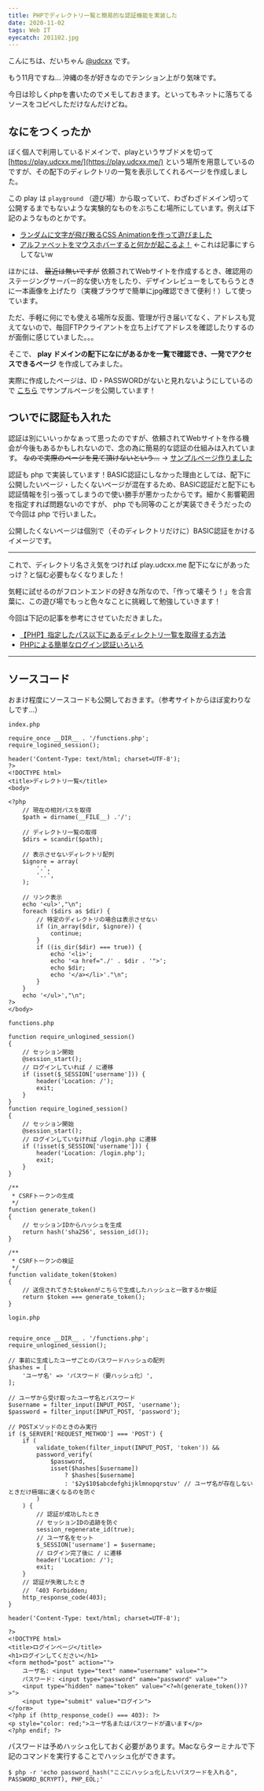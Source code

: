 ```yaml
---
title: PHPでディレクトリ一覧と簡易的な認証機能を実装した
date: 2020-11-02
tags: Web IT
eyecatch: 201102.jpg
---
```


こんにちは、だいちゃん [@udcxx](https://twitter.com/udc_xx) です。

もう11月ですね... 沖縄の冬が好きなのでテンション上がり気味です。

今日は珍しくphpを書いたのでメモしておきます。といってもネットに落ちてるソースをコピペしただけなんだけどね。

## なにをつくったか

ぼく個人で利用しているドメインで、playというサブドメを切って [https://play.udcxx.me/](https://play.udcxx.me/) という場所を用意しているのですが、その配下のディレクトリの一覧を表示してくれるページを作成しました。

この play は `playground` （遊び場）から取っていて、わざわざドメイン切って公開するまでもないような実験的なものをぶちこむ場所にしています。例えば下記のようなものとかです。

* [ランダムに文字が飛び散るCSS Animationを作って遊びました](https://blog.udcxx.me/article/200618/css-animation-move-random/)
* [アルファベットをマウスホバーすると何かが起こるよ！](https://play.udcxx.me/20-css-ani-hover/) ←これは記事にすらしてないw

ほかには、 ~~最近は無いですが~~ 依頼されてWebサイトを作成するとき、確認用のステージングサーバー的な使い方をしたり、デザインレビューをしてもらうときに一本画像を上げたり（実機ブラウザで簡単にjpg確認できて便利！）して使っています。

ただ、手軽に何にでも使える場所な反面、管理が行き届いてなく、アドレスも覚えてないので、毎回FTPクライアントを立ち上げてアドレスを確認したりするのが面倒に感じていました。。。

そこで、 **play ドメインの配下になにがあるかを一覧で確認でき、一発でアクセスできるページ** を作成してみました。

実際に作成したページは、ID・PASSWORDがないと見れないようにしているので [こちら](https://play.udcxx.me/20-php-dir-list/) でサンプルページを公開しています！

## ついでに認証も入れた

認証は別にいいっかなぁって思ったのですが、依頼されてWebサイトを作る機会が今後もあるかもしれないので、念の為に簡易的な認証の仕組みは入れています。 ~~なので実際のページを見て頂けないという...~~ → [サンプルページ作りました](https://play.udcxx.me/20-php-dir-list/)

認証も php で実装しています！BASIC認証にしなかった理由としては、配下に公開したいページ・したくないページが混在するため、BASIC認証だと配下にも認証情報を引っ張ってしまうので使い勝手が悪かったからです。細かく影響範囲を指定すれば問題ないのですが、 php でも同等のことが実装できそうだったので今回は php で行いました。

公開したくないページは個別で（そのディレクトリだけに）BASIC認証をかけるイメージです。

-----

これで、ディレクトリ名さえ気をつければ play.udcxx.me 配下になにがあったっけ？と悩む必要もなくなりました！

気軽に試せるのがフロントエンドの好きな所なので、「作って壊そう！」を合言葉に、この遊び場でもっと色々なことに挑戦して勉強していきます！

今回は下記の記事を参考にさせていただきました。

* [【PHP】指定したパス以下にあるディレクトリ一覧を取得する方法](https://nodoame.net/archives/6603)
* [PHPによる簡単なログイン認証いろいろ](https://qiita.com/mpyw/items/bb8305ba196f5105be15#%E3%82%BB%E3%83%83%E3%82%B7%E3%83%A7%E3%83%B3%E8%AA%8D%E8%A8%BC)


-----

## ソースコード

おまけ程度にソースコードも公開しておきます。（参考サイトからほぼ変わりなしです...）

`index.php`

```<?php
require_once __DIR__ . '/functions.php';
require_logined_session();

header('Content-Type: text/html; charset=UTF-8');
?>
<!DOCTYPE html>
<title>ディレクトリ一覧</title>
<body>

<?php
    // 現在の相対パスを取得
    $path = dirname(__FILE__) .'/';

    // ディレクトリ一覧の取得
    $dirs = scandir($path);

    // 表示させないディレクトリ配列
    $ignore = array(
        '.',
        '..',
    );

    // リンク表示
    echo '<ul>',"\n";
    foreach ($dirs as $dir) {
        // 特定のディレクトリの場合は表示させない
        if (in_array($dir, $ignore)) {
            continue;
        }
        if ((is_dir($dir) === true)) {
            echo '<li>';
            echo '<a href="./' . $dir . '">';
            echo $dir;
            echo '</a></li>'."\n";
        }
    }
    echo '</ul>',"\n";
?>
</body>
```

`functions.php`

```<?php
function require_unlogined_session()
{
    // セッション開始
    @session_start();
    // ログインしていれば / に遷移
    if (isset($_SESSION['username'])) {
        header('Location: /');
        exit;
    }
}
function require_logined_session()
{
    // セッション開始
    @session_start();
    // ログインしていなければ /login.php に遷移
    if (!isset($_SESSION['username'])) {
        header('Location: /login.php');
        exit;
    }
}

/**
 * CSRFトークンの生成
 */
function generate_token()
{
    // セッションIDからハッシュを生成
    return hash('sha256', session_id());
}

/**
 * CSRFトークンの検証
 */
function validate_token($token)
{
    // 送信されてきた$tokenがこちらで生成したハッシュと一致するか検証
    return $token === generate_token();
}
```

`login.php`

```<?php

require_once __DIR__ . '/functions.php';
require_unlogined_session();

// 事前に生成したユーザごとのパスワードハッシュの配列
$hashes = [
    'ユーザ名' => 'パスワード（要ハッシュ化）',
];

// ユーザから受け取ったユーザ名とパスワード
$username = filter_input(INPUT_POST, 'username');
$password = filter_input(INPUT_POST, 'password');

// POSTメソッドのときのみ実行
if ($_SERVER['REQUEST_METHOD'] === 'POST') {
    if (
        validate_token(filter_input(INPUT_POST, 'token')) &&
        password_verify(
            $password,
            isset($hashes[$username])
                ? $hashes[$username]
                : '$2y$10$abcdefghijklmnopqrstuv' // ユーザ名が存在しないときだけ極端に速くなるのを防ぐ
        )
    ) {
        // 認証が成功したとき
        // セッションIDの追跡を防ぐ
        session_regenerate_id(true);
        // ユーザ名をセット
        $_SESSION['username'] = $username;
        // ログイン完了後に / に遷移
        header('Location: /');
        exit;
    }
    // 認証が失敗したとき
    // 「403 Forbidden」
    http_response_code(403);
}

header('Content-Type: text/html; charset=UTF-8');

?>
<!DOCTYPE html>
<title>ログインページ</title>
<h1>ログインしてください</h1>
<form method="post" action="">
    ユーザ名: <input type="text" name="username" value="">
    パスワード: <input type="password" name="password" value="">
    <input type="hidden" name="token" value="<?=h(generate_token())?>">
    <input type="submit" value="ログイン">
</form>
<?php if (http_response_code() === 403): ?>
<p style="color: red;">ユーザ名またはパスワードが違います</p>
<?php endif; ?>
```

パスワードは予めハッシュ化しておく必要があります。Macならターミナルで下記のコマンドを実行することでハッシュ化ができます。

```
$ php -r 'echo password_hash("ここにハッシュ化したいパスワードを入れる", PASSWORD_BCRYPT), PHP_EOL;'
```
